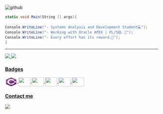 ![github](https://github.com/senhorN/senhorN/assets/90424448/b5061fe2-ab7c-4307-8d42-9519055fc77e)


```c#
static void Main(String [] args){

Console.WriteLine("- Systems Analysis and Development Student💻");
Console.WriteLine("- Working with Oracle APEX | PL/SQL 💼");
Console.WriteLine("- Every effort has its reward.💎");
}
```


<hr>
<div>
  <a href="https://github.com/senhorN">
  <img height="180em" src="https://github-readme-stats.vercel.app/api?username=senhorN&show_icons=true&theme=chartreuse-dark&include_all_commits=true&count_private=true"/>
  <img height="180em" src="https://github-readme-stats.vercel.app/api/top-langs/?username=senhorN&layout=compact&langs_count=7&theme=chartreuse-dark"/>   
</div>

<h3>Badges</h3>
<div>
  <img align="center"  height="30" width="40" src="https://raw.githubusercontent.com/devicons/devicon/master/icons/csharp/csharp-original.svg">
  <img align="center"  height="30" width="40" src="https://cdn.jsdelivr.net/gh/devicons/devicon/icons/dotnetcore/dotnetcore-original.svg">
  <img align="center"  height="30" width="40" src="https://cdn.jsdelivr.net/gh/devicons/devicon/icons/intellij/intellij-original.svg" />
  <img align="center"  height="30" width="40" src="https://cdn.jsdelivr.net/gh/devicons/devicon/icons/java/java-original-wordmark.svg" />  
  <img align="center"  height="30" width="40" src="https://cdn.jsdelivr.net/gh/devicons/devicon/icons/mysql/mysql-plain-wordmark.svg" /> 
  <img align="center"  height="30" width="40" src="https://cdn.jsdelivr.net/gh/devicons/devicon/icons/unity/unity-original-wordmark.svg" />        
</div>
<h3>Contact me</h3>
<div> 
  <a href="https://www.linkedin.com/in/n%C3%ADcolas-carloto-074595185/" target="_blank"><img src="https://img.shields.io/badge/-LinkedIn-%230077B5?style=for-the-badge&logo=linkedin&logoColor=white" target="_blank"></a> 
</div>






















































































